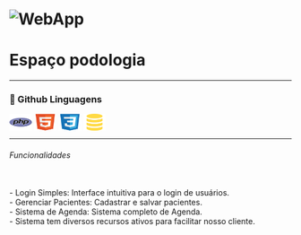 # ![WebApp](https://i.imgur.com/BOlAquO.png)
# Espaço podologia

<hr>
  <div style="display: inline_block">
    <h3>🚀 Github Linguagens</h3>
    <img align="center" alt="Magnus-Php" height="30" width="40" src="https://raw.githubusercontent.com/devicons/devicon/master/icons/php/php-original.svg">
    <img align="center" alt="Magnus-HTML" height="30" width="40" src="https://raw.githubusercontent.com/devicons/devicon/master/icons/html5/html5-original.svg">
    <img align="center" alt="Magnus-CSS" height="30" width="40" src="https://raw.githubusercontent.com/devicons/devicon/master/icons/css3/css3-original.svg">
    <img align="center" alt="Magnus-Sql" height="30" width="40" src="https://raw.githubusercontent.com/devicons/devicon/master/icons/sql/sql-original.svg">
  </div>
<hr>

<h6>Funcionalidades</h6>
<br>
- Login Simples: Interface intuitiva para o login de usuários.<br>
- Gerenciar Pacientes: Cadastrar e salvar pacientes.<br>
- Sistema de Agenda: Sistema completo de Agenda.<br>
- Sistema tem diversos recursos ativos para facilitar nosso cliente.<br>
